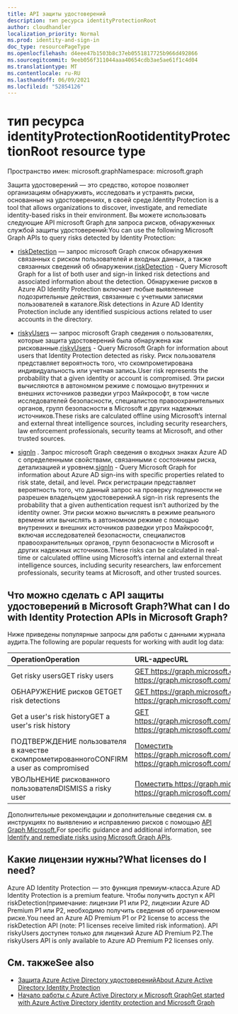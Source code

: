 ```yaml
---
title: API защиты удостоверений
description: тип ресурса identityProtectionRoot
author: cloudhandler
localization_priority: Normal
ms.prod: identity-and-sign-in
doc_type: resourcePageType
ms.openlocfilehash: d4eee47b1503b8c37eb0551817725b966d492866
ms.sourcegitcommit: 9eeb056f311044aaa40654cdb3ae5ae61f1c4d04
ms.translationtype: MT
ms.contentlocale: ru-RU
ms.lasthandoff: 06/09/2021
ms.locfileid: "52854126"
---
```

# <a name="identityprotectionroot-resource-type"></a><span data-ttu-id="f9988-103">тип ресурса identityProtectionRoot</span><span class="sxs-lookup"><span data-stu-id="f9988-103">identityProtectionRoot resource type</span></span>

<span data-ttu-id="f9988-104">Пространство имен: microsoft.graph</span><span class="sxs-lookup"><span data-stu-id="f9988-104">Namespace: microsoft.graph</span></span>

<span data-ttu-id="f9988-105">Защита удостоверений — это средство, которое позволяет организациям обнаруживть, исследовать и устранять риски, основанные на удостоверениях, в своей среде.</span><span class="sxs-lookup"><span data-stu-id="f9988-105">Identity Protection is a tool that allows organizations to discover, investigate, and remediate identity-based risks in their environment.</span></span> <span data-ttu-id="f9988-106">Вы можете использовать следующие API microsoft Graph для запроса рисков, обнаруженных службой защиты удостоверений:</span><span class="sxs-lookup"><span data-stu-id="f9988-106">You can use the following Microsoft Graph APIs to query risks detected by Identity Protection:</span></span> 

* <span data-ttu-id="f9988-107">[riskDetection](riskdetection.md) — запрос microsoft Graph список обнаружения связанных с риском пользователей и входных данных, а также связанных сведений об обнаружении.</span><span class="sxs-lookup"><span data-stu-id="f9988-107">[riskDetection](riskdetection.md) - Query Microsoft Graph for a list of both user and sign-in linked risk detections and associated information about the detection.</span></span> <span data-ttu-id="f9988-108">Обнаружение рисков в Azure AD Identity Protection включает любые выявленные подозрительные действия, связанные с учетными записями пользователей в каталоге.</span><span class="sxs-lookup"><span data-stu-id="f9988-108">Risk detections in Azure AD Identity Protection include any identified suspicious actions related to user accounts in the directory.</span></span>

* <span data-ttu-id="f9988-109">[riskyUsers](riskyuser.md) — запрос microsoft Graph сведения о пользователях, которые защита удостоверений была обнаружена как рискованные.</span><span class="sxs-lookup"><span data-stu-id="f9988-109">[riskyUsers](riskyuser.md) - Query Microsoft Graph for information about users that Identity Protection detected as risky.</span></span> <span data-ttu-id="f9988-110">Риск пользователя представляет вероятность того, что скомпрометирована индивидуальность или учетная запись.</span><span class="sxs-lookup"><span data-stu-id="f9988-110">User risk represents the probability that a given identity or account is compromised.</span></span> <span data-ttu-id="f9988-111">Эти риски вычисляются в автономном режиме с помощью внутренних и внешних источников разведки угроз Майкрософт, в том числе исследователей безопасности, специалистов правоохранительных органов, групп безопасности в Microsoft и других надежных источников.</span><span class="sxs-lookup"><span data-stu-id="f9988-111">These risks are calculated offline using Microsoft’s internal and external threat intelligence sources, including security researchers, law enforcement professionals, security teams at Microsoft, and other trusted sources.</span></span>

* <span data-ttu-id="f9988-112">[signIn](signin.md) . Запрос microsoft Graph сведения о входных знаках Azure AD с определенными свойствами, связанными с состоянием риска, детализацией и уровнем.</span><span class="sxs-lookup"><span data-stu-id="f9988-112">[signIn](signin.md) - Query Microsoft Graph for information about Azure AD sign-ins with specific properties related to risk state, detail, and level.</span></span> <span data-ttu-id="f9988-113">Риск регистрации представляет вероятность того, что данный запрос на проверку подлинности не разрешен владельцем удостоверений.</span><span class="sxs-lookup"><span data-stu-id="f9988-113">A sign-in risk represents the probability that a given authentication request isn’t authorized by the identity owner.</span></span> <span data-ttu-id="f9988-114">Эти риски можно вычислять в режиме реального времени или вычислять в автономном режиме с помощью внутренних и внешних источников разведки угроз Майкрософт, включая исследователей безопасности, специалистов правоохранительных органов, групп безопасности в Microsoft и других надежных источников.</span><span class="sxs-lookup"><span data-stu-id="f9988-114">These risks can be calculated in real-time or calculated offline using Microsoft’s internal and external threat intelligence sources, including security researchers, law enforcement professionals, security teams at Microsoft, and other trusted sources.</span></span>

## <a name="what-can-i-do-with-identity-protection-apis-in-microsoft-graph"></a><span data-ttu-id="f9988-115">Что можно сделать с API защиты удостоверений в Microsoft Graph?</span><span class="sxs-lookup"><span data-stu-id="f9988-115">What can I do with Identity Protection APIs in Microsoft Graph?</span></span>

<span data-ttu-id="f9988-116">Ниже приведены популярные запросы для работы с данными журнала аудита.</span><span class="sxs-lookup"><span data-stu-id="f9988-116">The following are popular requests for working with audit log data:</span></span>

<span data-ttu-id="f9988-117">Operation</span><span class="sxs-lookup"><span data-stu-id="f9988-117">Operation</span></span> | <span data-ttu-id="f9988-118">URL-адрес</span><span class="sxs-lookup"><span data-stu-id="f9988-118">URL</span></span>
:----------|:----
<span data-ttu-id="f9988-119">Get risky users</span><span class="sxs-lookup"><span data-stu-id="f9988-119">GET risky users</span></span> | [<span data-ttu-id="f9988-120">GET https://graph.microsoft.com/v1.0/identityProtection/riskyUsers</span><span class="sxs-lookup"><span data-stu-id="f9988-120">GET https://graph.microsoft.com/v1.0/identityProtection/riskyUsers</span></span>](https://developer.microsoft.com/graph/graph-explorer?request=identityProtection/riskyUsers&version=v1.0)
<span data-ttu-id="f9988-121">ОБНАРУЖЕНИЕ рисков GET</span><span class="sxs-lookup"><span data-stu-id="f9988-121">GET risk detections</span></span> | [<span data-ttu-id="f9988-122">GET https://graph.microsoft.com/v1.0/identityProtection/riskDetections</span><span class="sxs-lookup"><span data-stu-id="f9988-122">GET https://graph.microsoft.com/v1.0/identityProtection/riskDetections</span></span>](https://developer.microsoft.com/graph/graph-explorer?request=identityProtection/riskDetections&version=v1.0)
<span data-ttu-id="f9988-123">Get a user's risk history</span><span class="sxs-lookup"><span data-stu-id="f9988-123">GET a user's risk history</span></span> | [<span data-ttu-id="f9988-124">GET https://graph.microsoft.com/v1.0/identityProtection/riskyUsers/{riskyUserId}/history</span><span class="sxs-lookup"><span data-stu-id="f9988-124">GET https://graph.microsoft.com/v1.0/identityProtection/riskyUsers/{riskyUserId}/history</span></span>](https://developer.microsoft.com/graph/graph-explorer?request=identityProtection/riskyUsers/{riskyUserId}/history&version=v1.0)
<span data-ttu-id="f9988-125">ПОДТВЕРЖДЕНИЕ пользователя в качестве скомпрометированного</span><span class="sxs-lookup"><span data-stu-id="f9988-125">CONFIRM a user as compromised</span></span> | [<span data-ttu-id="f9988-126">Поместить https://graph.microsoft.com/v1.0/identityProtection/riskyUsers/confirmCompromised</span><span class="sxs-lookup"><span data-stu-id="f9988-126">POST https://graph.microsoft.com/v1.0/identityProtection/riskyUsers/confirmCompromised</span></span>](https://developer.microsoft.com/graph/graph-explorer?request=/identityProtection/riskyUsers/confirmCompromised&version=v1.0)
<span data-ttu-id="f9988-127">УВОЛЬНЕНИЕ рискованного пользователя</span><span class="sxs-lookup"><span data-stu-id="f9988-127">DISMISS a risky user</span></span> | [<span data-ttu-id="f9988-128">Поместить https://graph.microsoft.com/v1.0/identityProtection/riskyUsers/dismiss</span><span class="sxs-lookup"><span data-stu-id="f9988-128">POST https://graph.microsoft.com/v1.0/identityProtection/riskyUsers/dismiss</span></span>](https://developer.microsoft.com/graph/graph-explorer?request=/identityProtection/riskyUsers/dismiss&version=v1.0)

<span data-ttu-id="f9988-129">Дополнительные рекомендации и дополнительные сведения см. в инструкциях по выявлению и исправлению рисков с помощью [API Graph Microsoft.](/graph/tutorial-riskdetection-api)</span><span class="sxs-lookup"><span data-stu-id="f9988-129">For specific guidance and additional information, see [Identify and remediate risks using Microsoft Graph APIs](/graph/tutorial-riskdetection-api).</span></span>

## <a name="what-licenses-do-i-need"></a><span data-ttu-id="f9988-130">Какие лицензии нужны?</span><span class="sxs-lookup"><span data-stu-id="f9988-130">What licenses do I need?</span></span>

<span data-ttu-id="f9988-131">Azure AD Identity Protection — это функция премиум-класса.</span><span class="sxs-lookup"><span data-stu-id="f9988-131">Azure AD Identity Protection is a premium feature.</span></span> <span data-ttu-id="f9988-132">Чтобы получить доступ к API riskDetection(примечание: лицензии P1 или P2, лицензии Azure AD Premium P1 или P2, необходимо получить сведения об ограниченном риске.</span><span class="sxs-lookup"><span data-stu-id="f9988-132">You need an Azure AD Premium P1 or P2 license to access the riskDetection API (note: P1 licenses receive limited risk information).</span></span> <span data-ttu-id="f9988-133">API riskyUsers доступен только для лицензий Azure AD Premium P2.</span><span class="sxs-lookup"><span data-stu-id="f9988-133">The riskyUsers API is only available to Azure AD Premium P2 licenses only.</span></span>

## <a name="see-also"></a><span data-ttu-id="f9988-134">См. также</span><span class="sxs-lookup"><span data-stu-id="f9988-134">See also</span></span>

* [<span data-ttu-id="f9988-135">Защита Azure Active Directory удостоверений</span><span class="sxs-lookup"><span data-stu-id="f9988-135">About Azure Active Directory Identity Protection</span></span>](/azure/active-directory/identity-protection/overview-identity-protection)
* [<span data-ttu-id="f9988-136">Начало работы с Azure Active Directory и Microsoft Graph</span><span class="sxs-lookup"><span data-stu-id="f9988-136">Get started with Azure Active Directory identity protection and Microsoft Graph</span></span>](/azure/active-directory/identity-protection/howto-identity-protection-graph-api)

